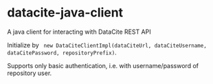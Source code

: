 # datacite-java-client
A java client for interacting with DataCite REST API

Initialize by ` new DataCiteClientImpl(dataCiteUrl, dataCiteUsername, dataCitePassword, repositoryPrefix)`.

Supports only basic authentication, i.e. with username/password of repository user.
